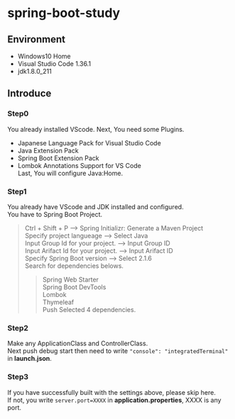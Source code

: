 # spring-boot-study

## Environment
* Windows10 Home
* Visual Studio Code 1.36.1
* jdk1.8.0_211

## Introduce
### Step0
You already installed VScode.
Next, You need some Plugins.
* Japanese Language Pack for Visual Studio Code
* Java Extension Pack
* Spring Boot Extension Pack
* Lombok Annotations Support for VS Code  
Last, You will configure Java:Home.
### Step1
You already have VScode and JDK installed and configured.  
You have to Spring Boot Project.  
> Ctrl + Shift + P  -->  Spring Initializr: Generate a Maven Project  
> Specify project langueage -->  Select Java  
> Input Group Id for your project. --> Input Group ID  
> Input Arifact Id for your project. --> Input Arifact ID  
> Specify Spring Boot version --> Select 2.1.6  
> Search for dependencies belows.  
> > Spring Web Starter  
> > Spring Boot DevTools  
> > Lombok  
> > Thymeleaf  
> Push Selected 4 dependencies.  
### Step2
Make any ApplicationClass and ControllerClass.  
Next push debug start then need to write ``` "console": "integratedTerminal" ``` in **launch.json**.
### Step3
If you have successfully built with the settings above, please skip here.  
If not, you write ``` server.port=XXXX ``` in **application.properties**, XXXX is any port.
